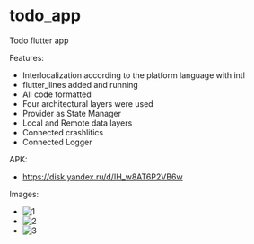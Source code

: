 # todo_app

Todo flutter app

Features:
   - Interlocalization according to the platform language with intl
   - flutter_lines added and running
   - All code formatted
   - Four architectural layers were used
   - Provider as State Manager
   - Local and Remote data layers
   - Connected crashlitics
   - Connected Logger

APK:
   - https://disk.yandex.ru/d/IH_w8AT6P2VB6w

Images:
   - ![1](https://user-images.githubusercontent.com/74249484/183281965-5e93414e-fcd7-4c40-ab2a-ecdc2bc84253.png)
   - ![2](https://user-images.githubusercontent.com/74249484/183281981-3de0862a-e01e-497c-b330-a940659efe7c.png)
   - ![3](https://user-images.githubusercontent.com/74249484/183281983-570ab4e6-e2eb-4590-9d3d-677d2cd9d71c.png)

